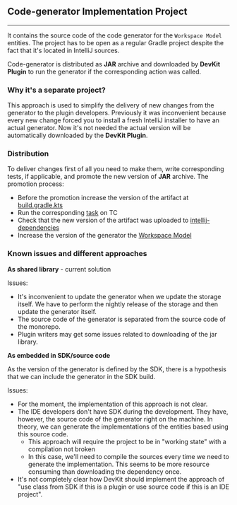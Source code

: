 ## Code-generator Implementation Project

---

It contains the source code of the code generator for the `Workspace Model` entities.
The project has to be open as a regular Gradle project despite the fact that it's located in IntelliJ sources.

Code-generator is distributed as **JAR** archive and downloaded by **DevKit Plugin** to run the generator if the corresponding action was called.


### Why it's a separate project?
This approach is used to simplify the delivery of new changes from the generator to the plugin developers.
Previously it was inconvenient because every new change forced you to install a fresh IntelliJ installer to have an actual generator.
Now it's not needed the actual version will be automatically downloaded by the **DevKit Plugin**.

### Distribution
To deliver changes first of all you need to make them, write corresponding tests, if applicable, and promote the new version of **JAR** archive.
The promotion process:
- Before the promotion increase the version of the artifact at [build.gradle.kts](build.gradle.kts)
- Run the corresponding [task](https://buildserver.labs.intellij.net/buildConfiguration/ijplatform_master_IjWsmCodegenImplPublisher#all-projects) on TC
- Check that the new version of the artifact was uploaded to [intellij-dependencies](https://jetbrains.team/p/ij/packages/maven/intellij-dependencies/com.jetbrains.intellij.platform/workspace-model-codegen-impl)
- Increase the version of the generator the [Workspace Model](https://jetbrains.team/p/ij/repositories/ultimate/files/786c6a41a3c6209c3b385c579ea5cbee5051a198/community/platform/workspaceModel/storage/src/com/intellij/workspaceModel/storage/generatedCodeCompatibility.kt?tab=source&line=10&lines-count=1)


### Known issues and different approaches
**As shared library** - current solution

Issues:
- It's inconvenient to update the generator when we update the storage itself.
  We have to perform the nightly release of the storage and then update the generator itself.
- The source code of the generator is separated from the source code of the monorepo.
- Plugin writers may get some issues related to downloading of the jar library.

**As embedded in SDK/source code**

As the version of the generator is defined by the SDK, there is a hypothesis that we can
include the generator in the SDK build.

Issues:
- For the moment, the implementation of this approach is not clear.
- The IDE developers don't have SDK during the development.
  They have, however, the source code of the generator right on the machine.
  In theory, we can generate the implementations of the entities based using this source code.
  - This approach will require the project to be in "working state" with a compilation not broken
  - In this case, we'll need to compile the sources every time we need to generate the implementation.
    This seems to be more resource consuming than downloading the dependency once.
- It's not completely clear how DevKit should implement the approach of "use class from SDK if this is a plugin
  or use source code if this is an IDE project".